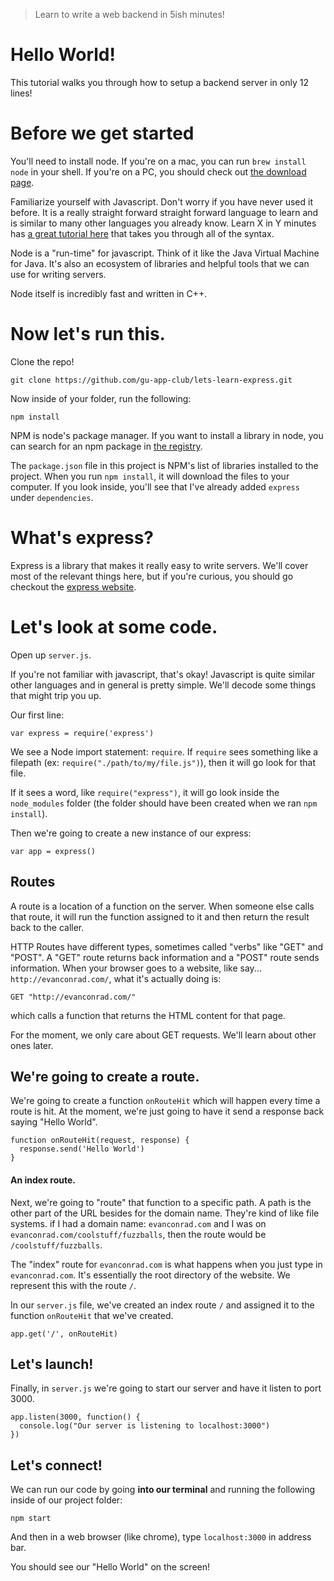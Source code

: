 > Learn to write a web backend in 5ish minutes!

# Hello World!

This tutorial walks you through how to setup a backend server in only 12 lines!

# Before we get started

You'll need to install node. If you're on a mac, you can run `brew install node` in your shell. If you're on a PC, you should check out [the download page](https://nodejs.org/en/download/).

Familiarize yourself with Javascript. Don't worry if you have never used it before. It is a really straight forward straight forward language to learn and is similar to many other languages you already know. Learn X in Y minutes has [a great tutorial here](https://learnxinyminutes.com/docs/javascript/) that takes you through all of the syntax.

Node is a "run-time" for javascript. Think of it like the Java Virtual Machine for Java. It's also an ecosystem of libraries and helpful tools that we can use for writing servers.

Node itself is incredibly fast and written in C++.

# Now let's run this.

Clone the repo!

```
git clone https://github.com/gu-app-club/lets-learn-express.git
```

Now inside of your folder, run the following:

```
npm install
```

NPM is node's package manager. If you want to install a library in node, you can search for an npm package in [the registry](https://www.npmjs.com/).

The `package.json` file in this project is NPM's list of libraries installed to the project. When you run `npm install`, it will download the files to your computer. If you look inside, you'll see that I've already added `express` under `dependencies`.

# What's express?

Express is a library that makes it really easy to write servers. We'll cover most of the relevant things here, but if you're curious, you should go checkout the [express website](http://expressjs.com/).

# Let's look at some code.
Open up `server.js`.

If you're not familiar with javascript, that's okay! Javascript is quite similar other languages and in general is pretty simple. We'll decode some things that might trip you up.

Our first line:

```
var express = require('express')
```

We see a Node import statement: `require`. If `require` sees something like a filepath (ex: `require("./path/to/my/file.js")`), then it will go look for that file.

If it sees a word, like `require("express")`, it will go look inside the `node_modules` folder (the folder should have been created when we ran `npm install`).

Then we're going to create a new instance of our express:

```
var app = express()
```

## Routes

A route is a location of a function on the server. When someone else calls that route, it will run the function assigned to it and then return the result back to the caller.

HTTP Routes have different types, sometimes called "verbs" like "GET" and "POST". A "GET" route returns back information and a "POST" route sends information. When your browser goes to a website, like say... `http://evanconrad.com/`, what it's actually doing is:

```
GET "http://evanconrad.com/"
```

which calls a function that returns the HTML content for that page.

For the moment, we only care about GET requests. We'll learn about other ones later.

## We're going to create a route.

We're going to create a function `onRouteHit` which will happen every time a route is hit. At the moment, we're just going to have it send a response back saying "Hello World".

```
function onRouteHit(request, response) {
  response.send('Hello World')
}
```

#### An index route.

Next, we're going to "route" that function to a specific path. A path is the other part of the URL besides for the domain name. They're kind of like file systems. if I had a domain name: `evanconrad.com` and I was on `evanconrad.com/coolstuff/fuzzballs`, then the route would be `/coolstuff/fuzzballs`.

The "index" route for `evanconrad.com` is what happens when you just type in `evanconrad.com`. It's essentially the root directory of the website. We represent this with the route `/`.

In our `server.js` file, we've created an index route `/` and assigned it to the function `onRouteHit` that we've created.

```
app.get('/', onRouteHit)
```

## Let's launch!

Finally, in `server.js` we're going to start our server and have it listen to port 3000.

```
app.listen(3000, function() {
  console.log("Our server is listening to localhost:3000")
})
```


## Let's connect!

We can run our code by going **into our terminal** and running the following inside of our project folder:

```
npm start
```

And then in a web browser (like chrome), type `localhost:3000` in address bar.

You should see our "Hello World" on the screen!
